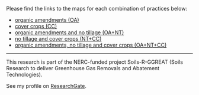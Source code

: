 Please find the links to the maps for each combination of practices below:
- [organic amendments (OA)](./OA.html)
- [cover crops (CC)](./CC.html)
- [organic amendments and no tillage (OA+NT)](./OA+NT.html)
- [no tillage and cover crops (NT+CC)](./NT+CC.html)
- [organic amendments, no tillage and cover crops (OA+NT+CC)](./OA+NT+CC.html)

---

This research is part of the NERC-funded project Soils-R-GGREAT (Soils Research to deliver Greenhouse Gas Removals and Abatement Technologies).

See my profile on [ResearchGate](https://www.researchgate.net/profile/Florian_Payen).